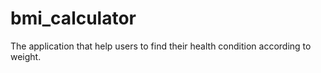 # bmi_calculator

The application that help users to find their health condition according to weight.
